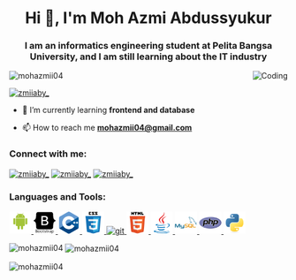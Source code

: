 <h1 align="center">Hi 👋, I'm Moh Azmi Abdussyukur</h1>
<h3 align="center">I am an informatics engineering student at Pelita Bangsa University, and I am still learning about the IT industry</h3>
<img align="right" alt="Coding" widht="400" src="https://i.pinimg.com/originals/8b/35/fe/8b35fef55fba1a201c9c7a11d3ec3d64.gif">

<p align="left"> <img src="https://komarev.com/ghpvc/?username=mohazmii04&label=Profile%20views&color=0e75b6&style=flat" alt="mohazmii04" /> </p>

<p align="left"> <a href="https://twitter.com/zmiiaby_" target="blank"><img src="https://img.shields.io/twitter/follow/zmiiaby_?logo=twitter&style=for-the-badge" alt="zmiiaby_" /></a> </p>

- 🌱 I’m currently learning **frontend and database**

- 📫 How to reach me **mohazmii04@gmail.com**

<h3 align="left">Connect with me:</h3>
<p align="left">
<a href="https://twitter.com/zmiiaby_" target="blank"><img align="center" src="https://raw.githubusercontent.com/rahuldkjain/github-profile-readme-generator/master/src/images/icons/Social/twitter.svg" alt="zmiiaby_" height="30" width="40" /></a>
<a href="https://instagram.com/zmiiaby_" target="blank"><img align="center" src="https://raw.githubusercontent.com/rahuldkjain/github-profile-readme-generator/master/src/images/icons/Social/instagram.svg" alt="zmiiaby_" height="30" width="40" /></a>
<a href="https://www.youtube.com/c/zmiiaby_" target="blank"><img align="center" src="https://raw.githubusercontent.com/rahuldkjain/github-profile-readme-generator/master/src/images/icons/Social/youtube.svg" alt="zmiiaby_" height="30" width="40" /></a>
</p>

<h3 align="left">Languages and Tools:</h3>
<p align="left"> <a href="https://developer.android.com" target="_blank" rel="noreferrer"> <img src="https://raw.githubusercontent.com/devicons/devicon/master/icons/android/android-original-wordmark.svg" alt="android" width="40" height="40"/> </a> <a href="https://getbootstrap.com" target="_blank" rel="noreferrer"> <img src="https://raw.githubusercontent.com/devicons/devicon/master/icons/bootstrap/bootstrap-plain-wordmark.svg" alt="bootstrap" width="40" height="40"/> </a> <a href="https://www.w3schools.com/cpp/" target="_blank" rel="noreferrer"> <img src="https://raw.githubusercontent.com/devicons/devicon/master/icons/cplusplus/cplusplus-original.svg" alt="cplusplus" width="40" height="40"/> </a> <a href="https://www.w3schools.com/css/" target="_blank" rel="noreferrer"> <img src="https://raw.githubusercontent.com/devicons/devicon/master/icons/css3/css3-original-wordmark.svg" alt="css3" width="40" height="40"/> </a> <a href="https://git-scm.com/" target="_blank" rel="noreferrer"> <img src="https://www.vectorlogo.zone/logos/git-scm/git-scm-icon.svg" alt="git" width="40" height="40"/> </a> <a href="https://www.w3.org/html/" target="_blank" rel="noreferrer"> <img src="https://raw.githubusercontent.com/devicons/devicon/master/icons/html5/html5-original-wordmark.svg" alt="html5" width="40" height="40"/> </a> <a href="https://www.java.com" target="_blank" rel="noreferrer"> <img src="https://raw.githubusercontent.com/devicons/devicon/master/icons/java/java-original.svg" alt="java" width="40" height="40"/> </a> <a href="https://www.mysql.com/" target="_blank" rel="noreferrer"> <img src="https://raw.githubusercontent.com/devicons/devicon/master/icons/mysql/mysql-original-wordmark.svg" alt="mysql" width="40" height="40"/> </a> <a href="https://www.php.net" target="_blank" rel="noreferrer"> <img src="https://raw.githubusercontent.com/devicons/devicon/master/icons/php/php-original.svg" alt="php" width="40" height="40"/> </a> <a href="https://www.python.org" target="_blank" rel="noreferrer"> <img src="https://raw.githubusercontent.com/devicons/devicon/master/icons/python/python-original.svg" alt="python" width="40" height="40"/> </a> </p>

<p><img align="left" src="https://github-readme-stats.vercel.app/api/top-langs?username=mohazmii04&show_icons=true&locale=en&layout=compact" alt="mohazmii04" /></p>

<p>&nbsp;<img align="center" src="https://github-readme-stats.vercel.app/api?username=mohazmii04&show_icons=true&locale=en" alt="mohazmii04" /></p>

<p><img align="center" src="https://github-readme-streak-stats.herokuapp.com/?user=mohazmii04&" alt="mohazmii04" /></p>
